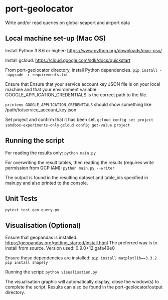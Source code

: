 # port-geolocator
Write and/or read queries on global seaport and airport data

## Local machine set-up (Mac OS)
Install Python 3.8.6 or higher: https://www.python.org/downloads/mac-osx/

Install gcloud: https://cloud.google.com/sdk/docs/quickstart

From port-geolocator directory, install Python dependencies.
`pip install --upgrade -r requirements.txt`

Ensure that 
Ensure that your service account key JSON file is on your local machine and that your environment variable GOOGLE_APPLICATION_CREDENTIALS is the correct path to the file.

`printenv GOOGLE_APPLICATION_CREDENTIALS`
should show something like /path/to/service_account_key.json

Set project and confirm that it has been set.
`gcloud config set project sandbox-experiments-only`
`gcloud config get-value project` 

## Running the script
For reading the results only:
`python main.py`

For overwriting the result tables, then reading the results (requires write permission from GCP IAM):
`python main.py --writer`

The output is found in the resulting dataset and table_ids specified in main.py and also printed to the console.

## Unit Tests
`pytest test_geo_query.py`

## Visualisation (Optional)
Ensure that geopandas is installed: https://geopandas.org/getting_started/install.html
The preferred way is to install from source.
Version used: 0.9.0+12.gafa49e0

Ensure these dependencies are installed:
`pip install matplotlib==3.3.2`
`pip install shapely`

Running the script:
`python visualisation.py`

The visualisation graphic will automatically display, close the window(s) to complete the script.
Results can also be found in the port-geolocator/output directory.
